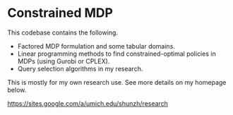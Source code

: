 # Constrained MDP

This codebase contains the following.

* Factored MDP formulation and some tabular domains.
* Linear programming methods to find constrained-optimal policies in MDPs (using Gurobi or CPLEX).
* Query selection algorithms in my research.

This is mostly for my own research use. See more details on my homepage below.

https://sites.google.com/a/umich.edu/shunzh/research
